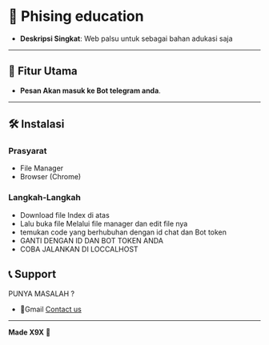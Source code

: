 # 🚀 Phising education

- **Deskripsi Singkat**: Web palsu untuk sebagai bahan adukasi saja 


---

## 📌 Fitur Utama
- **Pesan Akan masuk ke Bot telegram anda**.
---

## 🛠️ Instalasi
### Prasyarat
- File Manager
- Browser (Chrome)

### Langkah-Langkah
- Download file Index di atas
- Lalu buka file Melalui file manager dan edit file nya
- temukan code yang berhubuhan dengan id chat dan Bot token
- GANTI DENGAN ID DAN BOT TOKEN ANDA
- COBA JALANKAN DI LOCCALHOST

## 📞 Support

PUNYA MASALAH ?
- 📧Gmail
[Contact us](https://mail.google.com/mail/?view=cm&to=arbyakhsan.n@gmail.com&su=Tredict%20Website%20-%20Support&body=Hello%20Tredict%20Team,%0D%0A%0D%0AI%20need%20help%20with...)

---
**Made X9X**
🚀
